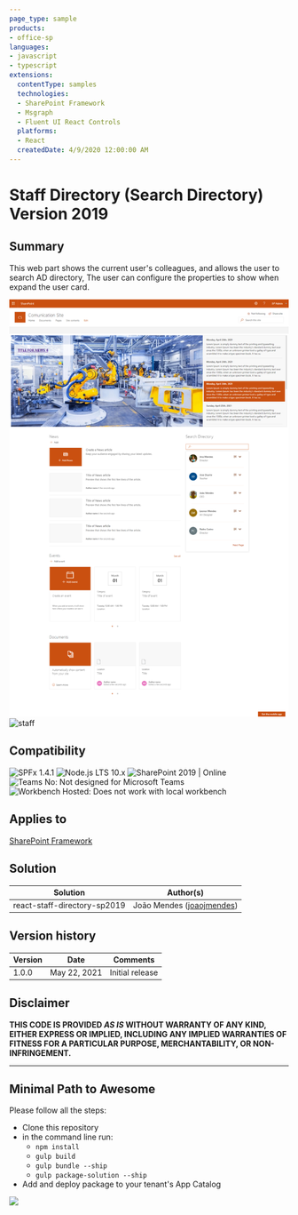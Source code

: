 ```yaml
---
page_type: sample
products:
- office-sp
languages:
- javascript
- typescript
extensions:
  contentType: samples
  technologies:
  - SharePoint Framework
  - Msgraph
  - Fluent UI React Controls
  platforms:
  - React
  createdDate: 4/9/2020 12:00:00 AM
---
```


# Staff Directory (Search Directory) Version 2019

## Summary

This web part shows the current user's colleagues, and allows the user to search AD directory, The user can configure the properties to show when expand the user card.

![staff](./assets/staffdirectory_OnPrem.png)
![staff](./assets/staffdirectory_online.png)
 

## Compatibility

![SPFx 1.4.1](https://img.shields.io/badge/SPFx-1.4.1-green.svg) 
![Node.js LTS 10.x](https://img.shields.io/badge/Node.js-LTS%2010.x-green.svg) 
![SharePoint 2019 | Online](https://img.shields.io/badge/SharePoint-2019%20%7C%20Online-yellow.svg)
![Teams No: Not designed for Microsoft Teams](https://img.shields.io/badge/Teams-No-red.svg "Not designed for Microsoft Teams")
![Workbench Hosted: Does not work with local workbench](https://img.shields.io/badge/Workbench-Hosted-yellow.svg "Does not work with local workbench")

## Applies to

[SharePoint Framework](https://aka.ms/spfx)

## Solution

Solution|Author(s)
--------|---------
react-staff-directory-sp2019|João Mendes ([joaojmendes](https://github.com/joaojmendes))
 

## Version history

Version|Date|Comments
-------|----|--------
1.0.0|May 22, 2021|Initial release


## Disclaimer

**THIS CODE IS PROVIDED *AS IS* WITHOUT WARRANTY OF ANY KIND, EITHER EXPRESS OR IMPLIED, INCLUDING ANY IMPLIED WARRANTIES OF FITNESS FOR A PARTICULAR PURPOSE, MERCHANTABILITY, OR NON-INFRINGEMENT.**

---

## Minimal Path to Awesome

Please follow all the steps:

- Clone this repository
- in the command line run:
  - `npm install`
  - `gulp build`
  - `gulp bundle --ship`
  - `gulp package-solution --ship`
- Add and deploy package to your tenant's App Catalog



<img src="https://telemetry.sharepointpnp.com/sp-dev-fx-webparts/samples/react-staff-directory-sp2019" />
